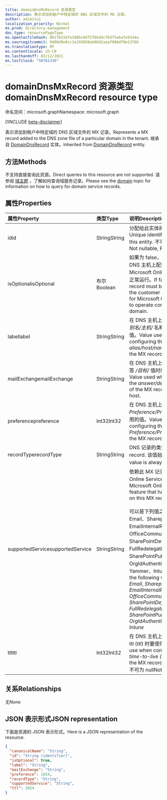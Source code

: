 ```yaml
---
title: domainDnsMxRecord 资源类型
description: 表示添加到租户中特定域的 DNS 区域文件的 MX 记录。
author: adimitui
localization_priority: Normal
ms.prod: directory-management
doc_type: resourcePageType
ms.openlocfilehash: 001f831bfa3d86c0df2f6bddcf6df5e6afe9344a
ms.sourcegitcommit: 9d98d9e9cc1e193850ab9b82aaaf906d70e1378b
ms.translationtype: MT
ms.contentlocale: zh-CN
ms.lasthandoff: 03/12/2021
ms.locfileid: "50761330"
---
```

# <a name="domaindnsmxrecord-resource-type"></a><span data-ttu-id="a8bc8-103">domainDnsMxRecord 资源类型</span><span class="sxs-lookup"><span data-stu-id="a8bc8-103">domainDnsMxRecord resource type</span></span>

<span data-ttu-id="a8bc8-104">命名空间：microsoft.graph</span><span class="sxs-lookup"><span data-stu-id="a8bc8-104">Namespace: microsoft.graph</span></span>

[!INCLUDE [beta-disclaimer](../../includes/beta-disclaimer.md)]

<span data-ttu-id="a8bc8-105">表示添加到租户中特定域的 DNS 区域文件的 MX 记录。</span><span class="sxs-lookup"><span data-stu-id="a8bc8-105">Represents a MX record added to the DNS zone file of a particular domain in the tenant.</span></span> <span data-ttu-id="a8bc8-106">继承自 [DomainDnsRecord](domaindnsrecord.md) 实体。</span><span class="sxs-lookup"><span data-stu-id="a8bc8-106">Inherited from [DomainDnsRecord](domaindnsrecord.md) entity.</span></span>

## <a name="methods"></a><span data-ttu-id="a8bc8-107">方法</span><span class="sxs-lookup"><span data-stu-id="a8bc8-107">Methods</span></span>
<span data-ttu-id="a8bc8-108">不支持直接查询此资源。</span><span class="sxs-lookup"><span data-stu-id="a8bc8-108">Direct queries to this resource are not supported.</span></span> <span data-ttu-id="a8bc8-109">请参阅 [域主题](domain.md) ，了解如何查询域服务记录。</span><span class="sxs-lookup"><span data-stu-id="a8bc8-109">Please see the [domain](domain.md) topic for information on how to query for domain service records.</span></span>

## <a name="properties"></a><span data-ttu-id="a8bc8-110">属性</span><span class="sxs-lookup"><span data-stu-id="a8bc8-110">Properties</span></span>
| <span data-ttu-id="a8bc8-111">属性</span><span class="sxs-lookup"><span data-stu-id="a8bc8-111">Property</span></span>     | <span data-ttu-id="a8bc8-112">类型</span><span class="sxs-lookup"><span data-stu-id="a8bc8-112">Type</span></span>   |<span data-ttu-id="a8bc8-113">说明</span><span class="sxs-lookup"><span data-stu-id="a8bc8-113">Description</span></span>|
|:---------------|:--------|:----------|
|<span data-ttu-id="a8bc8-114">id</span><span class="sxs-lookup"><span data-stu-id="a8bc8-114">id</span></span>|<span data-ttu-id="a8bc8-115">String</span><span class="sxs-lookup"><span data-stu-id="a8bc8-115">String</span></span>| <span data-ttu-id="a8bc8-116">分配给此实体的唯一标识符。</span><span class="sxs-lookup"><span data-stu-id="a8bc8-116">Unique identifier assigned to this entity.</span></span> <span data-ttu-id="a8bc8-117">不可为空，只读。</span><span class="sxs-lookup"><span data-stu-id="a8bc8-117">Not nullable, Read-only.</span></span>|
|<span data-ttu-id="a8bc8-118">isOptional</span><span class="sxs-lookup"><span data-stu-id="a8bc8-118">isOptional</span></span>|<span data-ttu-id="a8bc8-119">布尔</span><span class="sxs-lookup"><span data-stu-id="a8bc8-119">Boolean</span></span>| <span data-ttu-id="a8bc8-120">如果为 false，则客户必须在 DNS 主机上配置 MX 记录，Microsoft Online Services该域正常运行。</span><span class="sxs-lookup"><span data-stu-id="a8bc8-120">If false, the MX record must be configured by the customer at the DNS host for Microsoft Online Services to operate correctly with the domain.</span></span> |
|<span data-ttu-id="a8bc8-121">label</span><span class="sxs-lookup"><span data-stu-id="a8bc8-121">label</span></span>|<span data-ttu-id="a8bc8-122">String</span><span class="sxs-lookup"><span data-stu-id="a8bc8-122">String</span></span>| <span data-ttu-id="a8bc8-123">在 DNS 主机上配置 MX 记录的 *别名/主机/* 名称属性时所使用的值。</span><span class="sxs-lookup"><span data-stu-id="a8bc8-123">Value used when configuring the *alias/host/name* property of the MX record at the DNS host.</span></span> |
|<span data-ttu-id="a8bc8-124">mailExchange</span><span class="sxs-lookup"><span data-stu-id="a8bc8-124">mailExchange</span></span>|<span data-ttu-id="a8bc8-125">String</span><span class="sxs-lookup"><span data-stu-id="a8bc8-125">String</span></span>| <span data-ttu-id="a8bc8-126">在 DNS 主机上配置 MX 记录的应答 */目标/* 值时所使用的值。</span><span class="sxs-lookup"><span data-stu-id="a8bc8-126">Value used when configuring the *answer/destination/value* of the MX record at the DNS host.</span></span>|
|<span data-ttu-id="a8bc8-127">preference</span><span class="sxs-lookup"><span data-stu-id="a8bc8-127">preference</span></span>|<span data-ttu-id="a8bc8-128">Int32</span><span class="sxs-lookup"><span data-stu-id="a8bc8-128">Int32</span></span>| <span data-ttu-id="a8bc8-129">在 DNS 主机上配置 MX 记录的 *Preference/Priority* 属性时所使用的值。</span><span class="sxs-lookup"><span data-stu-id="a8bc8-129">Value used when configuring the *Preference/Priority* property of the MX record at the DNS host.</span></span> |
|<span data-ttu-id="a8bc8-130">recordType</span><span class="sxs-lookup"><span data-stu-id="a8bc8-130">recordType</span></span>|<span data-ttu-id="a8bc8-131">String</span><span class="sxs-lookup"><span data-stu-id="a8bc8-131">String</span></span>| <span data-ttu-id="a8bc8-132">DNS 记录的类型。</span><span class="sxs-lookup"><span data-stu-id="a8bc8-132">Type of DNS record.</span></span> <span data-ttu-id="a8bc8-133">该值始终为 *Mx*。</span><span class="sxs-lookup"><span data-stu-id="a8bc8-133">The value is always *Mx*.</span></span> <span data-ttu-id="a8bc8-134">键</span><span class="sxs-lookup"><span data-stu-id="a8bc8-134">Key</span></span> |
|<span data-ttu-id="a8bc8-135">supportedService</span><span class="sxs-lookup"><span data-stu-id="a8bc8-135">supportedService</span></span>|<span data-ttu-id="a8bc8-136">String</span><span class="sxs-lookup"><span data-stu-id="a8bc8-136">String</span></span>| <span data-ttu-id="a8bc8-137">依赖此 MX 记录的 Microsoft Online Service 或功能。</span><span class="sxs-lookup"><span data-stu-id="a8bc8-137">Microsoft Online Service or feature that has a dependency on this MX record.</span></span></br></br><span data-ttu-id="a8bc8-138">可以是下列值之一：null、Email、Sharepoint、EmailInternalRelayOnly、OfficeCommunicationsOnline、SharePointDefaultDomain、FullRedelegation、SharePointPublic、OrgIdAuthentication、Yammer、Intune           </span><span class="sxs-lookup"><span data-stu-id="a8bc8-138">Can be one of the following values: **null**, *Email*, *Sharepoint*, *EmailInternalRelayOnly*, *OfficeCommunicationsOnline*, *SharePointDefaultDomain*, *FullRedelegation*, *SharePointPublic*, *OrgIdAuthentication*, *Yammer*, *Intune*</span></span> |
|<span data-ttu-id="a8bc8-139">ttl</span><span class="sxs-lookup"><span data-stu-id="a8bc8-139">ttl</span></span>|<span data-ttu-id="a8bc8-140">Int32</span><span class="sxs-lookup"><span data-stu-id="a8bc8-140">Int32</span></span>| <span data-ttu-id="a8bc8-141">在 DNS 主机上配置 MX 记录的 ttl (*ttl*) 时要使用的值。</span><span class="sxs-lookup"><span data-stu-id="a8bc8-141">Value to use when configuring the *time-to-live (ttl)* property of the MX record at the DNS host.</span></span> <span data-ttu-id="a8bc8-142">不可为 null</span><span class="sxs-lookup"><span data-stu-id="a8bc8-142">Not nullable</span></span> |

## <a name="relationships"></a><span data-ttu-id="a8bc8-143">关系</span><span class="sxs-lookup"><span data-stu-id="a8bc8-143">Relationships</span></span>
<span data-ttu-id="a8bc8-144">无</span><span class="sxs-lookup"><span data-stu-id="a8bc8-144">None</span></span>

## <a name="json-representation"></a><span data-ttu-id="a8bc8-145">JSON 表示形式</span><span class="sxs-lookup"><span data-stu-id="a8bc8-145">JSON representation</span></span>
<span data-ttu-id="a8bc8-146">下面是资源的 JSON 表示形式。</span><span class="sxs-lookup"><span data-stu-id="a8bc8-146">Here is a JSON representation of the resource.</span></span>

<!-- {
  "blockType": "resource",
  "optionalProperties": [

  ],
  "@odata.type": "microsoft.graph.domainDnsMxRecord"
}-->

```json
{
  "canonicalName": "String",
  "id": "String (identifier)",
  "isOptional": true,
  "label": "String",
  "mailExchange": "String",
  "preference": 1024,
  "recordType": "String",
  "supportedService": "String",
  "ttl": 1024
}

```

<!-- uuid: 8fcb5dbc-d5aa-4681-8e31-b001d5168d79
2015-10-25 14:57:30 UTC -->
<!--
{
  "type": "#page.annotation",
  "description": "domainDnsMxRecord resource",
  "keywords": "",
  "section": "documentation",
  "tocPath": "",
  "suppressions": []
}
-->



